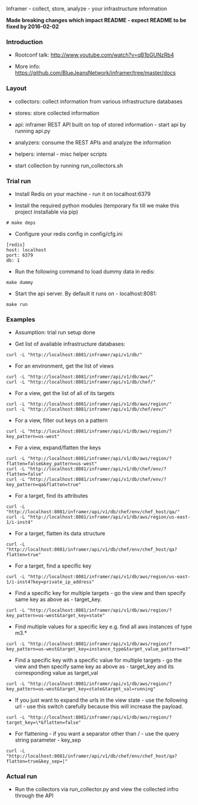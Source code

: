 Inframer - collect, store, analyze - your infrastructure information

**Made breaking changes which impact README - expect README to be fixed by 2016-02-02**

### Introduction

* Rootconf talk: http://www.youtube.com/watch?v=qB1bGUNzRb4

* More info: https://github.com/BlueJeansNetwork/inframer/tree/master/docs

### Layout

* collectors: collect information from various infrastructure databases

* stores: store collected information

* api: inframer REST API built on top of stored information - start api by running api.py

* analyzers: consume the REST APIs and analyze the information

* helpers: internal - misc helper scripts

* start collection by running run\_collectors.sh

### Trial run

* Install Redis on your machine - run it on localhost:6379

* Install the required python modules (temporary fix till we make this project installable via pip)

```
# make deps
```


* Configure your redis config in config/cfg.ini 

```
[redis]
host: localhost
port: 6379
db: 1
```

* Run the following command to load dummy data in redis:

```
make dummy
```

* Start the api server. By default it runs on - localhost:8081:

```
make run
```

### Examples

* Assumption: trial run setup done

* Get list of available infrastructure databases:

```
curl -L "http://localhost:8081/inframer/api/v1/db/"
```

* For an environment, get the list of views

```
curl -L "http://localhost:8081/inframer/api/v1/db/aws/"
curl -L "http://localhost:8081/inframer/api/v1/db/chef/"
```

* For a view, get the list of all of its targets

```
curl -L "http://localhost:8081/inframer/api/v1/db/aws/region/"
curl -L "http://localhost:8081/inframer/api/v1/db/chef/env/"
```

* For a view, filter out keys on a pattern

```
curl -L "http://localhost:8081/inframer/api/v1/db/aws/region/?key_pattern=us-west"
```

* For a view, expand/flatten the keys

```
curl -L "http://localhost:8081/inframer/api/v1/db/aws/region/?flatten=false&key_pattern=us-west"
curl -L "http://localhost:8081/inframer/api/v1/db/chef/env/?flatten=false"
curl -L "http://localhost:8081/inframer/api/v1/db/chef/env/?key_pattern=qa&flatten=true"
```

* For a target, find its attributes

```
curl -L "http://localhost:8081/inframer/api/v1/db/chef/env/chef_host/qa/"
curl -L "http://localhost:8081/inframer/api/v1/db/aws/region/us-east-1/i-inst4"
```

* For a target, flatten its data structure

```
curl -L "http://localhost:8081/inframer/api/v1/db/chef/env/chef_host/qa?flatten=true"
```

* For a target, find a specific key

```
curl -L "http://localhost:8081/inframer/api/v1/db/aws/region/us-east-1/i-inst4?key=private_ip_address"
```

* Find a specific key for multiple targets - go the view and then specify same key as above as - target\_key.

```
curl -L "http://localhost:8081/inframer/api/v1/db/aws/region/?key_pattern=us-west&target_key=state"
```

* Find multiple values for a specific key e.g. find all aws instances of type m3.\*

```
curl -L "http://localhost:8081/inframer/api/v1/db/aws/region/?key_pattern=us-west&target_key=instance_type&target_value_pattern=m3"
```

* Find a specific key with a specific value for multiple targets - go the view and then specify same key as above as - target\_key
and its corresponding value as target\_val
```
curl -L "http://localhost:8081/inframer/api/v1/db/aws/region/?key_pattern=us-west&target_key=state&target_val=running"
```

* If you just want to expand the urls in the view state - use the following url - use this switch carefully because 
this will increase the payload.

```
curl -L "http://localhost:8081/inframer/api/v1/db/aws/region/?target_key=\*&flatten=false"
```

* For flattening - if you want a separator other than / - use the query string parameter - key\_sep

```
curl -L "http://localhost:8081/inframer/api/v1/db/chef/env/chef_host/qa?flatten=true&key_sep=|"
```

### Actual run

* Run the collectors via run_collector.py and view the collected infro through the API
